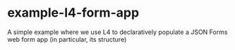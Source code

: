 # example-l4-form-app
A simple example where we use L4 to declaratively populate a JSON Forms web form app (in particular, its structure)
